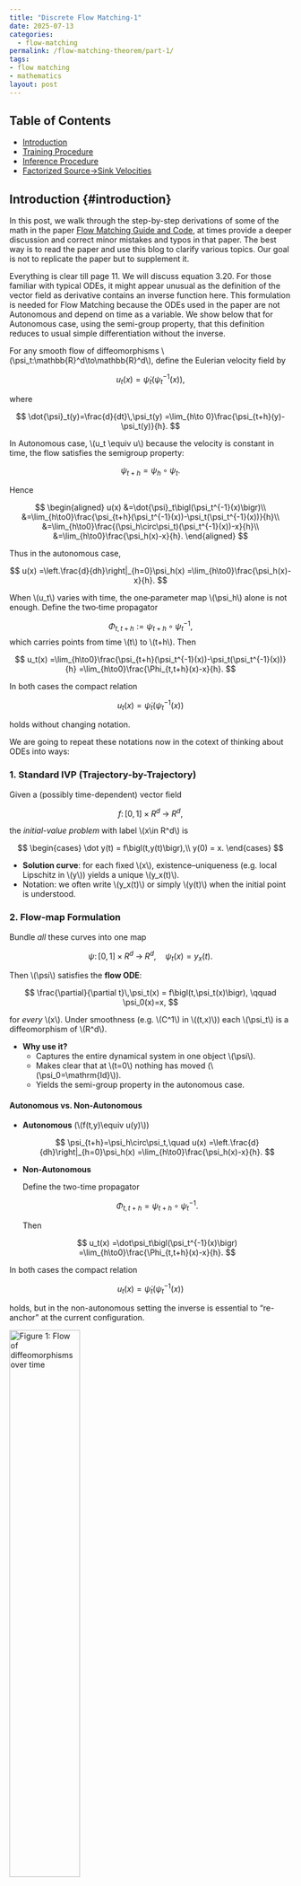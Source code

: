 ```yaml
---
title: "Discrete Flow Matching-1"
date: 2025-07-13
categories:
  - flow-matching
permalink: /flow-matching-theorem/part-1/    
tags:
- flow matching 
- mathematics
layout: post
---
```




<!-- Load MathJax so LaTeX renders in GitHub Pages without touching layouts -->
<script>
  window.MathJax = {
    tex: {
      inlineMath: [['\\(','\\)'], ['\\[','\\]']]
    }
  };
</script>
<script src="https://cdn.jsdelivr.net/npm/mathjax@3/es5/tex-mml-chtml.js"></script>


## Table of Contents
- [Introduction](#introduction)
- [Training Procedure](#training-procedure)
- [Inference Procedure](#inference-procedure)
- [Factorized Source→Sink Velocities](#factorized-source-sink-velocities)




## Introduction {#introduction} 

In this post, we walk through the step-by-step derivations of some of the math in the 
paper [ Flow Matching Guide and Code](https://arxiv.org/pdf/2412.06264), at times provide a deeper discussion and correct minor mistakes and typos in that paper. The best way is to read the paper and use this blog to clarify various topics. Our goal is not to replicate the paper but to supplement it. 

Everything is clear till page 11. We will discuss equation 3.20. For those familiar with typical ODEs, it might appear unusual as the definition of the vector field as derivative contains an inverse function here. This formulation is needed for Flow Matching because the ODEs used in the paper are not Autonomous and depend on time as a variable. We show below that for Autonomous case, using the semi-group property, that this definition reduces to usual simple differentiation without the inverse.



For any smooth flow of diffeomorphisms \\(\psi_t:\mathbb{R}^d\to\mathbb{R}^d\\), define the Eulerian velocity field by

$$
u_t(x)=\dot{\psi}_t\bigl(\psi_t^{-1}(x)\bigr),
$$

where

$$
\dot{\psi}_t(y)=\frac{d}{dt}\,\psi_t(y)
=\lim_{h\to 0}\frac{\psi_{t+h}(y)-\psi_t(y)}{h}.
$$

In Autonomous case, \\(u_t \equiv u\\) because the velocity is constant in time, the flow satisfies the semigroup property:

$$
\psi_{t+h}=\psi_h\circ\psi_t.
$$

Hence

$$
\begin{aligned}
u(x)
&=\dot{\psi}_t\bigl(\psi_t^{-1}(x)\bigr)\\
&=\lim_{h\to0}\frac{\psi_{t+h}(\psi_t^{-1}(x))-\psi_t(\psi_t^{-1}(x))}{h}\\
&=\lim_{h\to0}\frac{(\psi_h\circ\psi_t)(\psi_t^{-1}(x))-x}{h}\\
&=\lim_{h\to0}\frac{\psi_h(x)-x}{h}.
\end{aligned}
$$

Thus in the autonomous case,

$$
u(x)
=\left.\frac{d}{dh}\right|_{h=0}\psi_h(x)
=\lim_{h\to0}\frac{\psi_h(x)-x}{h}.
$$


When \\(u_t\\) varies with time, the one‐parameter map \\(\psi_h\\) alone is not enough. Define the two‐time propagator

$$
\Phi_{t,t+h}:=\psi_{t+h}\circ\psi_t^{-1},
$$
which carries points from time \\(t\\) to \\(t+h\\). Then

$$
u_t(x)
=\lim_{h\to0}\frac{\psi_{t+h}(\psi_t^{-1}(x))-\psi_t(\psi_t^{-1}(x))}{h}
=\lim_{h\to0}\frac{\Phi_{t,t+h}(x)-x}{h}.
$$



In both cases the compact relation

$$
u_t(x)=\dot{\psi}_t\bigl(\psi_t^{-1}(x)\bigr)
$$

holds without changing notation.


We are going to repeat these notations now in the cotext of thinking about ODEs into ways:

### 1. Standard IVP (Trajectory-by-Trajectory)

Given a (possibly time-dependent) vector field  

$$
f\colon [0,1]\times R^d\;\to\; R^d,
$$  

the *initial-value problem* with label \\(x\in R^d\\) is  

$$
\begin{cases}
\dot y(t) = f\bigl(t,y(t)\bigr),\\
y(0) = x.
\end{cases}
$$  

- **Solution curve**: for each fixed \\(x\\), existence–uniqueness (e.g. local Lipschitz in \\(y\\)) yields a unique \\(y_x(t)\\).  
- Notation: we often write \\(y_x(t)\\) or simply \\(y(t)\\) when the initial point is understood.

### 2. Flow-map Formulation

Bundle *all* these curves into one map  

$$
\psi\colon [0,1]\times R^d\;\longrightarrow\; R^d,
\quad
\psi_t(x) = y_x(t).
$$  

Then \\(\psi\\) satisfies the **flow ODE**:  

$$
\frac{\partial}{\partial t}\,\psi_t(x)
= f\bigl(t,\psi_t(x)\bigr),
\qquad
\psi_0(x)=x,
$$  

for *every* \\(x\\).  Under smoothness (e.g. \\(C^1\\) in \\((t,x)\\)) each \\(\psi_t\\) is a diffeomorphism of \\(R^d\\).

- **Why use it?**  
  - Captures the entire dynamical system in one object \\(\psi\\).  
  - Makes clear that at \\(t=0\\) nothing has moved (\\(\psi_0=\mathrm{Id}\\)).  
  - Yields the semi-group property in the autonomous case.

#### Autonomous vs. Non-Autonomous

- **Autonomous** (\\(f(t,y)\equiv u(y)\\))  

  $$
  \psi_{t+h}=\psi_h\circ\psi_t,\quad
  u(x)
  =\left.\frac{d}{dh}\right|_{h=0}\psi_h(x)
  =\lim_{h\to0}\frac{\psi_h(x)-x}{h}.
  $$  

- **Non-Autonomous**  

  Define the two-time propagator  

  $$
  \Phi_{t,t+h}=\psi_{t+h}\circ\psi_t^{-1}.
  $$  

  Then  

  $$
  u_t(x)
  =\dot\psi_t\bigl(\psi_t^{-1}(x)\bigr)
  =\lim_{h\to0}\frac{\Phi_{t,t+h}(x)-x}{h}.
  $$  

In both cases the compact relation  

$$
u_t(x)=\dot\psi_t\bigl(\psi_t^{-1}(x)\bigr)
$$  

holds, but in the non-autonomous setting the inverse is essential to “re-anchor” at the current configuration.



<img src="/images/planes.png"
     alt="Figure 1: Flow of diffeomorphisms over time"
     width="50%"
     style="height:auto;">

In case of the flow, it is better to think of a series of "planes" stacked on top of each other in time. The first plane is the plane of initial conditions. We can think of paths as curves piercing the planes. What is happening in the non-autonomous case is that we cannot simply start from zero time ignoring where we are in time and take the usual 

$$
 \lim_{h\to0}\frac{\psi_h(x)-x}{h},
$$ 


always from "zero" time on the plane to delta time \\( h \\). Instead we need to bring back the point to the initial plane and then move the point to \\( t+ h \\) plane right "above" \\(x\\) on the plane \\(t\\). In our flow representation \\(\psi_t (x)\\) always requires \\(x\\) to be on the 
initial plane and thus when we take its derivative, the argument for the derivative has to be starting from initial plane as well. The derivative of \\(\psi\\) brings the point to \\(t\\) plane just as \\(\psi \\) does; it needs to know the initial point where \\(x\\) came from which is exactly what we are doing here:

$$
u_t(x)=\dot{\psi}_t\bigl(\psi_t^{-1}(x)\bigr)
$$


where we have for have 

$$ \psi_t^{-1}(x) = y$$ 

$$
\dot{\psi}_t(y)=\frac{d}{dt}\,\psi_t(y)
=\lim_{h\to 0}\frac{\psi_{t+h}(y)-\psi_t(y)}{h}.
$$

Note here we are using \\(y\\) label instead of \\(x\\) for points on the initial plane. Note also how the limit definition shows that the derivative too needs to be defined from the initial plane to time \\(t \\) inheriting that property from  \\(\psi\\)


We next turn to page 14 and proof of (3.30):


### Flow identity for \\(\log p_t\\) (3.30) from the continuity equation

Setup and notation:
Let \\(\Omega\subset\mathbb{R}^d\\). For \\(t\in[0,1]\\):


- \\(u_t:\Omega\to\mathbb{R}^d\\) is \\(C^1\\) in \\(x\\) (measurable in \\(t\\)).
- \\(p_t:\Omega\to(0,\infty)\\) is \\(C^1\\) in \\(x\\) and solves the continuity equation

$$
\partial_t p_t + \nabla\!\cdot(p_t\,u_t)=0.
$$

The flow \\(\psi_t:\Omega\to\Omega\\) solves

$$
\dot\psi_t(x)=u_t(\psi_t(x)),\qquad \psi_0(x)=x.
$$



We use the evaluation convention 

$$(\nabla\!\cdot u_t)(\psi_t(x)),$$

meaning that the differential operator (here divergence) is applied first with respect to the spatial variable, producing a scalar field, and \emph{then} this resulting scalar field is evaluated at the point \\(\psi_t(x)\\) along the flow trajectory

We need the following: 


If \\(f:[0,1]\times\Omega\to\mathbb{R}\\) is \\(C^1\\) in \\((t,x)\\), then for every \\(x\in\Omega\\),

$$
\frac{d}{dt}\,f_t(\psi_t(x))
=\partial_t f_t(\psi_t(x))
+\nabla f_t(\psi_t(x))\cdot u_t(\psi_t(x)). (*)
$$


proof:

Define \\(F(t,y):=f(t,y)\\) and \\(g(t):=F(t,\psi_t(x))\\). By the multivariable chain rule,

$$
g'(t)
=\partial_t F(t,\psi_t(x))
+ D_yF(t,\psi_t(x))\,[\dot\psi_t(x)].
$$

Since \\(D_yF(t,y)=\nabla f_t(y)\\) and \\(\dot\psi_t(x)=u_t(\psi_t(x))\\), we obtain the formula.


We will now show: Along the flow trajectory \\(t\mapsto\psi_t(x)\\),

$$
\frac{d}{dt}\log p_t(\psi_t(x))
= -\,(\nabla\!\cdot u_t)(\psi_t(x)).
$$

Consequently,

$$
\log p_1(\psi_1(x))
= \log p_0(\psi_0(x))
-\int_0^1 (\nabla\!\cdot u_t)(\psi_t(x))\,dt.
$$



From the continuity equation,

$$
\partial_t p_t
= -\nabla\!\cdot(p_t u_t)
= -p_t\,\nabla\!\cdot u_t - u_t\cdot\nabla p_t.
$$

Divide by \\(p_t>0\\) to get

$$
\partial_t \log p_t
= -\,\nabla\!\cdot u_t \;-\; u_t\cdot\nabla \log p_t.
$$

Apply \\(*\\) with \\(f_t=\log p_t\\):

$$
\frac{d}{dt}\log p_t(\psi_t(x))
=\partial_t\log p_t(\psi_t(x))
+ \nabla\log p_t(\psi_t(x))\cdot u_t(\psi_t(x)).
$$

Insert the previous equation and cancel the \\(u_t\cdot\nabla\log p_t\\) terms to obtain the differential form.

Integrate over \\(t\in[0,1]\\) to get the stated identity.

$$
\log p_{1}(\psi_{1}(x)) - \log p_{0}(\psi_{0}(x))
= - \int_{0}^{1} \big( \nabla \!\cdot u_{t} \big)\big( \psi_{t}(x) \big) \, dt.
$$

### Proof of Theorem 4, page 20 repeated to clarify better notation 

The expressions \\(u_t(X_t\mid X_1)\\) and \\(u_t(X_t\mid Z)\\) can be misleading, as they suggest probabilistic conditioning of the vector field itself. Here we write the vector field with a comma. For example, a clearer form of

$$
u_t(x) \;=\; \mathbb{E}\!\big[u_t(X_t\mid X_1)\,\big|\,X_t=x\big]
$$

is

$$
u_t(x) \;=\; \mathbb{E}\!\big[u_t(X_t, X_1)\,\big|\,X_t=x\big],
$$

We are not taking condtional expectation twice. The first bar in the paper is really a way of saying fixed \\(X_1\\) but
when the paper uses \\(Z\\) more generally for \\(X_1\\), it treats it as a random variable. Perhaps 


$$u_t(X_t, X_1=x_1)$$

would have been better notation when \\(X_1\\) is fixed.


We begin from the definition

$$
u_t(x) = \mathbb{E}\!\left[\,u_t(X_t, Z) \,\middle|\, X_t = x\right].
$$

The loss gradient is

$$
\nabla_\theta L_{\mathrm{FM}}(\theta)
= \nabla_\theta\,\mathbb{E}_{t, X_t \sim p_t}
\big[ D\big(u_t(X_t),\, u^\theta_t(X_t)\big) \big]
$$

$$
= \mathbb{E}_{t, X_t \sim p_t}
\big[ \nabla_\theta D\big(u_t(X_t),\, u^\theta_t(X_t)\big) \big].
$$

Using the chain rule gives

$$
= \mathbb{E}_{t, X_t \sim p_t}
\big[ \nabla_v D\big(u_t(X_t),\, u^\theta_t(X_t)\big)
\,\nabla_\theta u^\theta_t(X_t) \big].
$$

Substituting 

$$u_t(X_t) = \mathbb{E}[u_t(X_t, Z) \mid X_t]$$

$$
= \mathbb{E}_{t, X_t \sim p_t}
\big[ \nabla_v D\big(\mathbb{E}_{Z \sim p_{Z\mid t}(\cdot \mid X_t)}[u_t(X_t, Z) \mid X_t],\, u^\theta_t(X_t)\big)
\,\nabla_\theta u^\theta_t(X_t) \big].
$$

Since the outer factor depends only on \\(X_t\\) (and \\(t\\), we can move the conditioning on \\(X_t\\) all the way to the right:

$$
= \mathbb{E}_{t, X_t \sim p_t}
\mathbb{E}_{Z \sim p_{Z\mid t}(\cdot \mid X_t)}
\big[ \nabla_v D(u_t(X_t, Z),\, u^\theta_t(X_t))
\,\nabla_\theta u^\theta_t(X_t) \mid X_t ].
$$

Applying the law of total expectation yields the joint form 

$$
= \mathbb{E}_{t, Z \sim q,\; X_t \sim p_t}
\big[ \nabla_v D(u_t(X_t, Z),\, u^\theta_t(X_t))
\,\nabla_\theta u^\theta_t(X_t) \big].
$$

we can condition on \\(Z\\) and break up the joined distribution the other way (for simplicity we
do not show the \\(|Z_t\\) on the right as we did for \\(X_t\\) )



$$
= \mathbb{E}_{t, Z \sim q,\; X_t \sim p_{t\mid Z}(\cdot \mid Z)}
\big[ \nabla_v D(u_t(X_t, Z),\, u^\theta_t(X_t))
\,\nabla_\theta u^\theta_t(X_t) \big].
$$

Applying equation (4.21) conditionally on \\(X_t\\) gives

$$
= \mathbb{E}_{t, Z \sim q,\; X_t \sim p_{t\mid Z}(\cdot \mid Z)}
\big[ \nabla_\theta D(u_t(X_t, Z),\, u^\theta_t(X_t)) \big],
$$

and therefore

$$
= \nabla_\theta\,\mathbb{E}_{t, Z \sim q,\; X_t \sim p_{t\mid Z}(\cdot \mid Z)}
\big[ D(u_t(X_t, Z),\, u^\theta_t(X_t)) \big]
= \nabla_\theta L_{\mathrm{CFM}}(\theta).
$$

It's fine to read the paper with the conditional notation of the vector field as long as you keep the above explanation in mind. For example: 


In Theorem 4 (Eq. 4.24) we are not learning the conditional vector field \\(u_t(\cdot \mid Z)\\). The network \\(u_t^\theta(x)\\) only receives \\(X_t\\) as input, whereas the conditional target \\(u_t(X_t\mid Z)\\) depends on both \\(X_t\\) and the endpoint variable \\(Z\\) (e.g., \\(Z=X_1\\)), The notation \\(u_t(X_t, Z)\\) is much better in depicting
that we have two inputs and one is missing. Consequently, the regression with this input–target mismatch returns the conditional mean:

$$
u_t^\theta(x)\ \xrightarrow{\ \mathrm{MSE}\ }\ \mathbb{E}\!\left[u_t(X_t\mid Z)\ \middle|\ X_t=x\right].
$$

In particular, with \\(Z=X_1\\), Eq. (4.24) states exactly that

$$
u_t(x)=\mathbb{E}\!\left[u_t(X_t\mid X_1)\ \middle|\ X_t=x\right],
$$

i.e., we learn the Eulerian (marginal) field obtained by averaging the conditional field over the unknown \\(Z\\) at fixed \\(X_t=x\\), not the conditional field itself.


 


### Optimal Transport and linear conditional flow

On page 25, \\(\phi\\) is introduced right after 4.43. Here is where it comes from: 

In dyanamic Optimal Transport, the primary optimization outputs are  
$$p_t^* ,$$ $$u_t^*.$$

The transport map \\(\phi\\) is derived. Given \\(u_t^*\\), define \\(\psi_t\\) by

$$
\dot\psi_t(x)=u_t^*(\psi_t(x)),\qquad \psi_0(x)=x,
$$

hence

$$
p_t^*=(\psi_t)_{\#}p,\qquad \phi(x)=\psi_1(x).
$$

Under quadratic cost as shown at the bottom of that page,

$$
\psi_t(x)=(1-t)x+t\,\phi(x),
$$

so \\(\phi(x)=\psi_1(x)\\) is the endpoint at time \\(1\\).

### Adding some steps to probability flux on page 41:

$$
\begin{aligned}
\sum_{x} u_t(y, x) \, p_t(x) 
&=  \sum_{x: x \ne y} u_t(y, x) \, p_t(x) +  u_t(x, x) \, p_t(x)\\[6pt]
&=  \sum_{x: x \ne y} u_t(y, x) \, p_t(x) +  u_t(y, y) \, p_t(y)\\[6pt]
&=  \underbrace{\sum_{x: x \ne y} u_t(y, x) \, p_t(x)}_{\text{incoming flux}} -\underbrace{\sum_{x: x \ne y} u_t(x, y) \, p_t(y)}_{\text{outgoing flux}} \\[6pt]
&= - \sum_{x: x \ne y} \big[ j_t(x, y) - j_t(y, x) \big] \,.
\end{aligned}
$$


### Factorized paths and velocities




Here, the important observations are twofold. First, in the discrete case there is no underlying differential structure. We cannot define vector fields pointwise as limits of movements along integral curves, since we cannot start from a source and end at a sink and then take the limit of their difference as the endpoint approaches the start point. Our “vectors” are instead specified by sink–source pairs on a "grid". Each grid point is an enumeration of tokens from a vocabulary in different positions. For example, assuming 100 tokens in the vocabulary, the integer \\(x=(3, 100, 4)\\) depicts a sentence with the third, last, and fourth elements, while another vector might be \\(y=(6, 100, 5)\\) A sink–source “vector” is then given by \\( (x,y) \\).

The second observation is that unlike the continuous differentiable case, where one can begin with an ODE and study the Fokker–Planck–type evolution of the induced density, in the discrete case we must begin with the evolution of probabilities directly and define our “vectors” in probabilistic terms as well.

Later in the paper, the authors introduce factorized velocities, which they compare with the coordinate representation of ODEs. This analogy must be treated with some care. It is possible to define ODEs on manifolds abstractly without reference to coordinates. What is really happening here is that the flow is being restricted to one coordinate at a time. Such a restriction has no analogue when the domain admits a differential structure, where the flow may follow complicated smooth twists and turns.

In the discrete FM setting, “factorization” is not just a representation choice — it restricts the model class. You’re constraining the process so that it evolves only one coordinate at a time, which is a modeling assumption, not a coordinate artifact. This restriction does not prevent our ability to transport mass from any point to another point point on the grid. It is similar to  how we get from one point to the other while driving on grid like streets. Except that here, we can make jumps past intersections as long as we move East, West, South, and North one direction at a time. 

<img src="/images/grid.png"
     alt="Figure 2: Flow on the grid"
     width="30%"
     style="height:auto;">

Finally, let's discuss how these factorized velocities work. The paper's notation might at first complicated but it is very simple:

$$
u_t(y,x) \;=\; \sum_{i} \delta(y_{\bar i},x_{\bar i}) \; u^{(i)}_t(y_i,x).
$$


Equivalently Define \\(D(x,y) = \{ j : y_j \neq x_j \}\\). Then

$$
u_t(y,x) \;=\;
\begin{cases}
u^{(i)}_t(y_i,x), & \text{if } D(x,y)=\{i\}, \\[6pt]
0, & \text{if } |D(x,y)| \neq 1 .
\end{cases}
$$


This leade to 7.1, "source to single sink token" coordinate-wise independent transitions  decomosition:

$$
\mathbb{P}\!\left(X_i(t+h)=y_i \mid X_t=x\right)
= \delta(y_i,x_i) + h\,u_i(y_i,x) + o(h).
$$



Once the assumption of "factroized velocities" 7.12 is made, the velocities become \\(\textit{effectively}\\) "token to token"; i.e, not only the sink is factorized the source is computationally factorized as well. The reason we say effectively is that under factorized assumtion, the evolution of the probability paths conditioned on the state becomes a weighted 
sum of sink-source single token-to-token first oderder Markov transitions. Below we provide more details as how this comes about. 



When using factorized velocities, we can sample CTMC models coordinate-wise (Campbell et al., 2024):

$$
P(X_{t+h} = y \mid X_t = x)
= \delta(y, x) 
+ h \sum_i \delta(y_{\bar i}, x_{\bar i})\,u^i_t(y_i, x) 
+ o(h)
$$

$$
= \prod_i \Big( \delta(y_i, x_i) + h\,u^i_t(y_i, x) + o(h) \Big),
$$

where the second equality follows from 

$$
\delta(y, x) = \prod_i \delta(y_i, x_i)
$$

and the identity

$$
\prod_i \left(a_i + h b_i\right)
= \prod_i a_i 
+ h \sum_i \Bigg(\prod_{j\neq i} a_j\Bigg)b_i 
+ o(h).
$$


Assume the product form

$$
q_t(x) \;=\; \prod_i q^i_t(x_i),
$$

Paper shows that the  joint distribution obeys sum-velocities: 

$$
\frac{d}{dt}q_t(y)
= \sum_{x}\left[\sum_i \delta(y_{\bar i},x_{\bar i})\,u^i_t(y_i,x_i)\right] q_t(x).
$$

Fix an index \\(i\\) and sum the previous display over \\(y_{\bar i}\\):

$$
\begin{align*}
\frac{d}{dt}q^i_t(y_i)
&= \sum_{y_{\bar i}}\frac{d}{dt}q_t(y) \\
&= \sum_{y_{\bar i}} \sum_x \left[\sum_{j}\delta(y_{\bar j},x_{\bar j})\,u^j_t(y_j,x_j)\right] q_t(x) \\
&= \sum_{j}\sum_x q_t(x)\,\left[\sum_{y_{\bar i}}\delta(y_{\bar j},x_{\bar j})\,u^j_t(y_j,x_j)\right].
\end{align*}
$$

Consider the inner sum. If \\(j=i\\), then

$$
\sum_{y_{\bar i}}\delta(y_{\bar i},x_{\bar i})\,u^i_t(y_i,x_i)
= u^i_t(y_i,x_i).
$$

If \\(j\neq i\\), then the Kronecker delta fixes all coordinates except \\(y_j\\), so

$$
\sum_{y_{\bar i}}\delta(y_{\bar j},x_{\bar j})\,u^j_t(y_j,x_j)
= \sum_{y_j} u^j_t(y_j,x_j) \;=\; 0,
$$

by the rate condition \\(\sum_{y_j}u^j_t(y_j,x_j)=0\\).

Thus only the \\(j=i\\) term survives, giving

$$
\frac{d}{dt}q^i_t(y_i)
= \sum_x u^i_t(y_i,x_i)\,q_t(x).
$$

Now decompose \\(x=(x_i,x_{\bar i})\\) and use the product form:

$$
\begin{align*}
\frac{d}{dt}q^i_t(y_i)
&= \sum_{x_i}\sum_{x_{\bar i}} u^i_t(y_i,x_i)\,q^{\bar i}_t(x_{\bar i})\,q^i_t(x_i) \\
&= \sum_{x_i} u^i_t(y_i,x_i)\,q^i_t(x_i)\,\underbrace{\sum_{x_{\bar i}} q^{\bar i}_t(x_{\bar i})}_{=\,1}.
\end{align*}
$$

Therefore,

$$
\frac{d}{dt}q^i_t(y_i)
= \sum_{x_i} u^i_t(y_i,x_i)\,q^i_t(x_i),
$$

which is exactly the Kolmogorov equation for the marginal \\(q^i_t\\) with generator \\(u^i_t\\).

This shows the decomposition is complete in both source and sink Markov transition process. In the paper the above
proof is missing. This proof works just as well in the conditional case as well. So why did we say effectively? 
It is because our Markov process evolves the conditional expection and that process depends on the entire state not
individual tokens of the state:

$$
u^{\,i}_t(y_i, x)
= \sum_{z} u^{\,i}_t(y_i, x_i \mid z)\, p_{Z\mid t}(z \mid x)
= \mathbb{E}\!\left[\,u^{\,i}_t\!\big(y_i, X^{i}_t \mid Z\big)\,\middle|\, X_t = x \right].
$$


This eventually leads for example for the mixture model to update sampling rule 7.34:

$$
\begin{aligned}
\mathbb{P}\!\left(X_i^{\,t+h} = y_i \,\middle|\, X_t = x\right)
&= \delta(y_i, x_i) + h\,u_i(y_i, x) + o(h)  \\
&= \sum_{x_i^{1}}
\Bigl[
\delta(y_i, x_i)
+ h\,\frac{\dot{\kappa}_t}{1-\kappa_t}\bigl(\delta(y_i, x_i^{1}) - \delta(y_i, x_i)\bigr)
+ o(h)
\Bigr]\,
p_{i^{1}\mid t}(x_i^{1}\mid x).
\end{aligned}
$$

Each term in the sum

$$
u^{\,i}_t(y_i, x)
= \sum_{z} u^{\,i}_t(y_i, x_i \mid z)\, p_{Z\mid t}(z \mid x)
$$

corresponds to an \\(x_i \to y_i\\) token transition in coordinate \\(i\\), 
weighted by the posterior distribution of the latent variable \\(Z\\) given the full state \\(x\\).
The full sentence \\(x\\) determines the posterior \\(p(Z \mid X_t = x)\\), 
and hence the rate of each coordinate transition. But, given \\( x\\), the generator decomposes into coordinate-wise
token transitions \\(x_i \to y_i\\), with context dependence through \\(x\\).


Because we lack a differential strcuture, we cannot evaluate the velocity fields by plugging the state into some derevative; we have to extract the velocity fields from the continuity equation as it is shown in 7.24. For the mixure model, for example, we have: 


$$
\frac{d}{dt} p^i_{t \mid Z}(y^i \mid z)
\overset{(7.22)}{=} \dot{\kappa}_t \big( \delta(y^i, x^i_1) - \delta(y^i, x^i_0) \big)
$$

$$
= \dot{\kappa}_t \left[ \delta(y^i, x^i_1) - 
\frac{p^i_{t \mid Z}(y^i \mid z) - \kappa_t \delta(y^i, x^i_1)}{1-\kappa_t} \right]
$$

$$
= \frac{\dot{\kappa}_t}{1-\kappa_t} \Big( \delta(y^i, x^i_1) - p^i_{t \mid Z}(y^i \mid z) \Big)
$$

$$
= \sum_{x^i} \frac{\dot{\kappa}_t}{1-\kappa_t} 
\Big( \delta(y^i, x^i_1) - \delta(y^i, x^i) \Big) p^i_{t \mid Z}(x^i \mid z),
$$


we have found a conditional velocity generating the path in (7.22), namely

$$
u^i_t(y^i, x^i \mid x_0, x_1) =
\frac{\dot{\kappa}_t}{1-\kappa_t} \Big( \delta(y^i, x^i_1) - \delta(y^i, x^i) \Big). \tag{7.24}
$$

Once again not that token-to-token evolution of velocities,\\( u^{\,i}_t(y_i, x_i \mid z) \\),  is not taking place without 
the conditioning step intrupting it. \\(u_t^{\,i}(y_i, x)\\) is obtained by taking conditional expectation with the entire
\\(X_t\\) context from \\( u^{\,i}_t(y_i, x_i \mid z) \\) velocities and then in the next time step \\( x_i\\) is
extracted from this new \\( x \\) value. 


$$
u^{\,i}_t(y_i, x)
= \sum_{z} u^{\,i}_t(y_i, x_i \mid z)\, p_{Z \mid t}(z \mid x)
= \mathbb{E}\!\left[\,u^{\,i}_t(y_i, X^i_t \mid Z)\,\middle|\,X_t = x \right].
$$

Lastly, note that in 

$$
u_t(y, x) \;=\; \sum_i \delta(y_{\bar i}, x_{\bar i})\,u^{\,i}_t(y_i, x),
$$

the condition \\(\delta(y_{\bar i}, x_{\bar i})\\) is never explicitily enforced as we always work, thoughout, on one
component \\(y_i\\) at a time anyway. 

